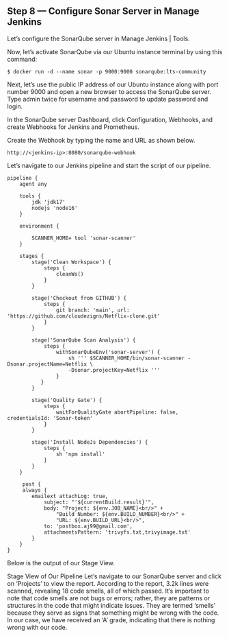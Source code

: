 ## Step 8 — Configure Sonar Server in Manage Jenkins
Let’s configure the SonarQube server in Manage Jenkins | Tools.





Now, let’s activate SonarQube via our Ubuntu instance terminal by using this command:
```
$ docker run -d --name sonar -p 9000:9000 sonarqube:lts-community
```
Next, let’s use the public IP address of our Ubuntu instance along with port number 9000 and open a new browser to access the SonarQube server. Type admin twice for username and password to update password and login.










In the SonarQube server Dashboard, click Configuration, Webhooks, and create Webhooks for Jenkins and Prometheus.


Create the Webhook by typing the name and URL as shown below.
```
http://<jenkins-ip>:8080/sonarqube-webhook
```

Let’s navigate to our Jenkins pipeline and start the script of our pipeline.
```
pipeline {
    agent any
    
    tools {
        jdk 'jdk17'
        nodejs 'node16'
    }
    
    environment {
        
        SCANNER_HOME= tool 'sonar-scanner'
    }

    stages {
        stage('Clean Workspace') {
            steps {
                cleanWs()
            }
        }
        
        stage('Checkout from GITHUB') {
            steps {
                git branch: 'main', url: 'https://github.com/cloudezigns/Netflix-clone.git'
            }
        }
        
        stage('SonarQube Scan Analysis') {
            steps {
                withSonarQubeEnv('sonar-server') {
                    sh ''' $SCANNER_HOME/bin/sonar-scanner -Dsonar.projectName=Netflix \
                    -Dsonar.projectKey=Netflix '''
                }
           }
        }
        
        stage('Quality Gate') {
            steps {
                waitForQualityGate abortPipeline: false, credentialsId: 'Sonar-token'
            }
        }
        
        stage('Install NodeJs Dependencies') {
            steps {
                sh 'npm install'
            }
        }
    }
    
     post {
     always {
        emailext attachLog: true,
            subject: "'${currentBuild.result}'",
            body: "Project: ${env.JOB_NAME}<br/>" +
                "Build Number: ${env.BUILD_NUMBER}<br/>" +
                "URL: ${env.BUILD_URL}<br/>",
            to: 'postbox.aj99@gmail.com',
            attachmentsPattern: 'trivyfs.txt,trivyimage.txt'
        }
    }
}
```
Below is the output of our Stage View.


Stage View of Our Pipeline
Let’s navigate to our SonarQube server and click on ‘Projects’ to view the report. According to the report, 3.2k lines were scanned, revealing 18 code smells, all of which passed. It’s important to note that code smells are not bugs or errors; rather, they are patterns or structures in the code that might indicate issues. They are termed ‘smells’ because they serve as signs that something might be wrong with the code. In our case, we have received an ‘A’ grade, indicating that there is nothing wrong with our code.



